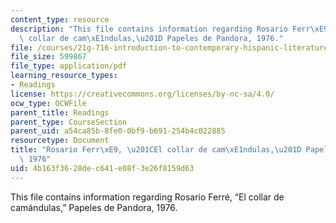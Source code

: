 ```yaml
---
content_type: resource
description: "This file contains information regarding Rosario Ferr\xE9, \u201CEl\
  \ collar de cam\xE1ndulas,\u201D Papeles de Pandora, 1976."
file: /courses/21g-716-introduction-to-contemporary-hispanic-literature-fall-2007/4b163f3628dec641e08f3e26f8159d63_MIT21G_716F07_PrgntsCollar.pdf
file_size: 599867
file_type: application/pdf
learning_resource_types:
- Readings
license: https://creativecommons.org/licenses/by-nc-sa/4.0/
ocw_type: OCWFile
parent_title: Readings
parent_type: CourseSection
parent_uid: a54ca85b-8fe0-0bf9-b691-254b4c022885
resourcetype: Document
title: "Rosario Ferr\xE9, \u201CEl collar de cam\xE1ndulas,\u201D Papeles de Pandora,\
  \ 1976"
uid: 4b163f36-28de-c641-e08f-3e26f8159d63
---
```

This file contains information regarding Rosario Ferré, “El collar de camándulas,” Papeles de Pandora, 1976.